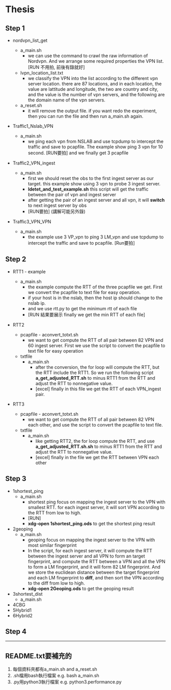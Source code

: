 # Thesis

## Step 1
- nordvpn_list_get
    - a_main.sh
        - we can use the command to crawl the raw information of Nordvpn. And we arrange some required properties the VPN list. 
    [RUN 不用拍, 前後有錄就好]
    - lvpn_location_list.txt
        - we classify the VPN into the list according to the different vpn server location. there are 87 locations, and in each location, the value are lattitude and longitude, the two are country and city, and the value is the number of vpn servers, and the following are the domain name of the vpn servers.
    - a_reset.sh
        - it will remove the output file. if you want redo the experiment, then you can run the file and then run a_main.sh again.
        
- Traffic1_Nslab_VPN
    - a_main.sh
        - we ping each vpn from NSLAB and use tcpdump to intercept the traffic and save to pcapfile. The example show ping 3 vpn for 10 second. [RUN要拍] and we finally get 3 pcapfile

- Traffic2_VPN_ingest
    - a_main.sh
        - first we should reset the obs to the first ingest server as our target. this example show using 3 vpn to probe 3 ingest server. 
        - **ldetet_and_test_example.sh** this script will get the traffic between the pair of vpn and ingest server
        - after getting the pair of an ingest server and all vpn, it will **switch** to next ingest server by obs
        - [RUN要拍] (講解可能另外錄)

- Traffic3_VPN_VPN
    - a_main.sh
        - the example use 3 VP_vpn to ping 3 LM_vpn and use tcpdump to intercept the traffic and save to pcapfile. [Run要拍]
        
## Step 2
- RTT1 - example
    - a_main.sh
        - the example compute the RTT of the three pcapfile we get. First we convert the pcapfile to text file for easy operation.
        - if your host is in the nslab, then the host ip should change to the nslab ip.
        - and we use rtt.py to get the minimum rtt of each file
        - [RUN 結果要展示 finally we get the min RTT of each file]
- RTT2
    - pcapfile - aconvert_totxt.sh
        - we want to get compute the RTT of all pair between 82 VPN and 60 ingest server. First we use the script to convert the pcapfile to text file for easy operation
    - txtfile
        - a_main.sh
            - after the conversion, the for loop will compute the RTT, but the RTT include the RTT1. So we run the following script **a_get_adjusted_RTT.sh** to minus RTT1 from the RTT and adjust the RTT to nonnegative value.
            -  [excel] finally in this file we get the RTT of each VPN_ingest pair.

- RTT3
    - pcapfile - aconvert_totxt.sh
        - we want to get compute the RTT of all pair between 82 VPN each other, and use the script to convert the pcapfile to text file.
    - txtfile
        - a_main.sh
            - like getting RTT2, the for loop compute the RTT, and use **a_get_adjusted_RTT.sh.sh** to minus RTT1 from the RTT and adjust the RTT to nonnegative value.
            - [excel] finally in the file we get the RTT between VPN each other

## Step 3
- 1shortest_ping
    - a_main.sh
        - shortest ping focus on mapping the ingest server to the VPN with smallest RTT. 
for each ingest server, it will sort VPN according to the RTT from low to high.
        - [RUN]
        - **xdg-open 1shortest_ping.ods** to get the shortest ping result
- 2geoping
    - a_main.sh
        - geoping focus on mapping the ingest server to the VPN with most similar fingerprint
        - In the script, for each ingest server, it will compute the RTT between the ingest server and all VPN to form an target fingerprint, and compute the RTT between a VPN and all the VPN to form a LM fingerprint, and it will form 82 LM fingerprint. 
And we store the euclidean distance between the target fingerprint and each LM fingerprint to **diff**, and then sort the VPN according to the diff from low to high. 
        - **xdg-open 2Geoping.ods** to get the geoping result
- 3shortest_dist
    - a_main.sh
- 4CBG
- 5Hybrid1
- 6Hybrid2

## Step 4


---
## README.txt要補充的
 1. 每個資料夾都有a_main.sh and a_reset.sh
 2. .sh檔用bash執行檔案 e.g. bash a_main.sh
 3. .py用python3執行檔案 e.g. python3.performance.py
